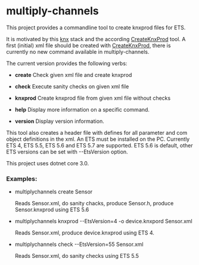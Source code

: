 multiply-channels
===

This project provides a commandline tool to create knxprod files for ETS.

It is motivated by this [knx](https://github.com/thelsing/knx) stack and the according [CreateKnxProd](https://github.com/thelsing/CreateKnxProd) tool.
A first (initial) xml file should be created with [CreateKnxProd](https://github.com/thelsing/CreateKnxProd), there is currently no new command available in multiply-channels.

The current version provides the following verbs:

- **create**     Check given xml file and create knxprod

- **check**      Execute sanity checks on given xml file

- **knxprod**    Create knxprod file from given xml file without checks

- **help**       Display more information on a specific command.

- **version**    Display version information.

This tool also creates a header file with defines for all parameter and com object definitions in the xml. An ETS must be installed on the PC. Currently ETS 4, ETS 5.5, ETS 5.6 and ETS 5.7 are supported. ETS 5.6 is default, other ETS versions can be set with --EtsVersion option.

This project uses dotnet core 3.0.

### Examples:

- multiplychannels create Sensor

    Reads Sensor.xml, do sanity chacks, produce Sensor.h, produce Sensor.knxprod using ETS 5.6

- multiplychannels knxprod --EtsVersion=4 -o device.knxpord Sensor.xml

    Reads Sensor.xml, produce device.knxprod using ETS 4.

- multiplychannels check --EtsVersion=55 Sensor.xml

    Reads Sensor.xml, do sanity checks using ETS 5.5
